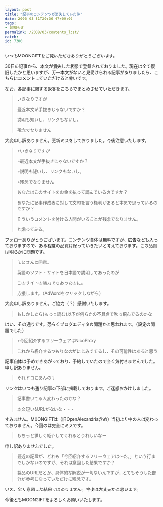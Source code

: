 ```yaml
---
layout: post
title: "記事のコンテンツが消失していた件"
date: 2008-03-31T20:36:47+09:00
tags: 
- お知らせ
permalink: /2008/03/contents_lost/
catch: 
id: 7300
---
```

いつもMOONGIFTをご覧いただきありがとうございます。

  

30日の記事から、本文が消失した状態で登録されておりました。現在は全て復旧したかと思いますが、万一本文がないと見受けられる記事がありましたら、こちらにコメントしていただけると幸いです。

  

なお、各記事に関する返答をこちらでまとめさせていただきます。

  

> いきなりですが
> 
>   
>   
> 
> 最近本文が手抜きじゃないですか？
> 
>   
>   
> 
> 説明も短いし、リンクもないし。
> 
>   
>   
> 
> 残念でなりません

  

大変申し訳ありません。更新ミスをしておりました。今後注意いたします。

  

> \>いきなりですが
> 
>   
>   
> 
> \>最近本文が手抜きじゃないですか？
> 
>   
>   
> 
> \>説明も短いし、リンクもないし。
> 
>   
>   
> 
> \>残念でなりません
> 
>   
>   
> 
> あなたはこのサイトをお金を払って読んでいるのですか？
> 
>   
>   
> 
> あなたに記事作成者に対して文句を言う権利があると本気で思っているのですか？
> 
>   
>   
> 
> そういうコメントを付ける人間がいることが残念でなりません。
> 
>   
>   
> 
> と煽ってみる。

  

フォローありがとうございます。コンテンツ自体は無料ですが、広告なども入っておりますので、ある程度の品質は保っていきたいと考えております。この品質は明らかに問題です。

  

> えとさんに同意。
> 
>   
>   
> 
> 英語のソフト・サイトを日本語で説明してあったのが
> 
>   
>   
> 
> このサイトの魅力でもあったのに。
> 
>   
>   
> 
> 応援します。（AdWordをクリックしながら）

  

大変申し訳ありません。ご協力（？）感謝いたします。

  

> もしかしたら(もっと読む)以下が何らかの不具合で吹っ飛んでるのかな

  

はい、その通りです。恐らくブログエディタの問題かと思われます。（設定の問題でした）

  

> \>今回紹介するフリーウェアはNicoProxy
> 
>   
>   
> 
> これから紹介するつもりなのがにじみでてるし、その可能性はあると思う

  

記事自体は予めできあがっており、予約していたので全く気付きませんでした。申し訳ありません。

  

> それドコにあんの？

  

リンクはいつも通り記事の下部に掲載しております。ご迷惑おかけしました。

  

> 記事書いてる人変わったのかな？
> 
>   
>   
> 
> 本文短い&URLがないな・・・

  

すみません。MOONGIFTは（旧OpenAlexandria含め）当初より中の人は変わっておりません。今回のは完全にミスです。

  

> もちっと詳しく紹介してくれるとうれしいなー

  

申し訳ありませんでした。

  

> 最近の記事が、どれも「今回紹介するフリーウェアは～だ。」という行までしかないのですが、それは意図した結果ですか？
> 
>   
>   
> 
> 製品のURLだとか、具体的な解説が一切ないんですが…とてもそうした部分が参考になっていただけに残念です。

  

いえ、全く意図した結果ではありません。今後は大丈夫かと思います。

  

今後ともMOONGIFTをよろしくお願いいたします。

  
